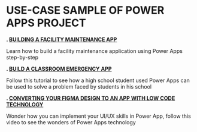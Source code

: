 # USE-CASE SAMPLE OF POWER APPS PROJECT
**. [BUILDING A FACILITY MAINTENANCE APP](https://www.youtube.com/live/TjnL47NBlaM?si=26cy9W9foLSF7_sj)**

Learn how to build a facility maintenance application using Power Apps step-by-step

**. [BUILD A CLASSROOM EMERGENCY APP](https://youtu.be/gIzEzz_4eFQ?si=-I5S4o9oK0Cfse2H)**

Follow this tutorial to see how a high school student used Power Apps can be used to solve a problem faced by students in his school

**. [CONVERTING YOUR FIGMA DESIGN TO AN APP WITH LOW CODE TECHNOLOGY](https://youtu.be/XH0XmwpqVuQ)**

Wonder how you can implement your UI/UX skills in Power App, follow this video to see the wonders of Power Apps technology 
